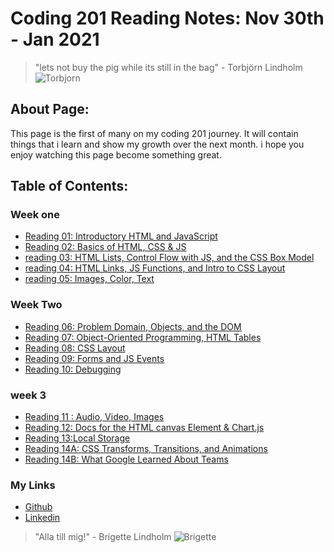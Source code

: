 # **Coding 201 Reading Notes: Nov 30th - Jan 2021**

> "lets not buy the pig while its still in the bag" - Torbjörn Lindholm
![Torbjorn](https://images2.minutemediacdn.com/image/upload/c_fill,w_912,h_516,f_auto,q_auto,g_auto/shape/cover/sport/5ba542720ddb14783c000003.jpeg)

## **About Page:**

This page is the first of many on my coding 201 journey.
It will contain things that i learn and show my growth over the next month.
i hope you enjoy watching this page become something great.

## **Table of Contents:**

### Week one

+ [Reading 01: Introductory HTML and JavaScript](class-01.md)
+ [Reading 02: Basics of HTML, CSS & JS](class-02.md)
+ [reading 03: HTML Lists, Control Flow with JS, and the CSS Box   Model](class-03.md)
+ [reading 04: HTML Links, JS Functions, and Intro to CSS Layout](class-04)
+ [reading 05: Images, Color, Text](class-05.md)

### Week Two

+ [Reading 06: Problem Domain, Objects, and the DOM](class-06.md)
+ [Reading 07: Object-Oriented Programming, HTML Tables](class-07.md)
+ [Reading 08: CSS Layout](class-08.md)
+ [Reading 09: Forms and JS Events](class-09.md)
+ [Reading 10: Debugging](class-10.md)
  
### week 3

+ [Reading 11 : Audio, Video, Images](class-11.md)
+ [Reading 12: Docs for the HTML canvas Element & Chart.js](class-12.md)
+ [Reading 13:Local Storage](class-13.md)
+ [Reading 14A: CSS Transforms, Transitions, and Animations](class-14.md)
+ [Reading 14B: What Google Learned About Teams](class-14b.md)

### My Links

+ [Github](https://github.com/iswimfree)
+ [Linkedin](https://www.linkedin.com/in/michael-russell1/)

> "Alla till mig!" - Brigette Lindholm
![Brigette](https://cdn.mobilesyrup.com/wp-content/uploads/2018/02/overwatch-cat-1.jpg)
